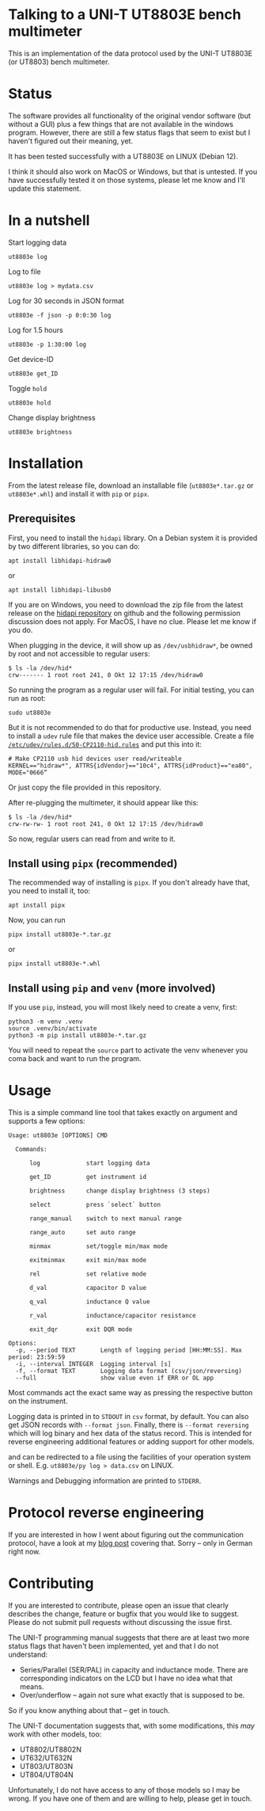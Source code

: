 # Talking to a UNI-T UT8803E bench multimeter 

This is an implementation of the data protocol used by the UNI-T UT8803E
(or UT8803) bench multimeter.


# Status 

The software provides all functionality of the original vendor software (but
without a GUI) plus a few things that are not available in the windows program.
However, there are still a few status flags that seem to exist but I haven't
figured out their meaning, yet.

It has been tested successfully with a UT8803E on LINUX (Debian 12).

I think it should also work on MacOS or Windows, but that is untested.  If you
have successfully tested it on those systems, please let me know and I'll update
this statement.


# In a nutshell

Start logging data

    ut8803e log

Log to file
    
    ut8803e log > mydata.csv

Log for 30 seconds in JSON format

    ut8803e -f json -p 0:0:30 log

Log for 1.5 hours

    ut8803e -p 1:30:00 log

Get device-ID

    ut8803e get_ID

Toggle `hold`

    ut8803e hold

Change display brightness 

    ut8803e brightness



# Installation

From the latest release file, download an installable file (`ut8803e*.tar.gz` or 
`ut8803e*.whl`) and install it with `pip` or `pipx`.


## Prerequisites

First, you need to install the `hidapi` library. On a Debian system it is provided by two
different libraries, so you can do:

    apt install libhidapi-hidraw0
    
or

    apt install libhidapi-libusb0


If you are on Windows, you need to download the zip file from the latest
release on the [hidapi repository](https://github.com/libusb/hidapi) on github
and the following permission discussion does not apply. For MacOS, I have no
clue. Please let me know if you do.

When plugging in the device, it will show up as `/dev/usbhidraw*`, be 
owned by root and not accessible to regular users:

    $ ls -la /dev/hid*
    crw------- 1 root root 241, 0 Okt 12 17:15 /dev/hidraw0

So running the program as a regular user will fail. For initial testing, you can
run as root:

    sudo ut8803e

But it is not recommended to do that for productive use. Instead, you need to install 
a `udev` rule file that makes the device user accessible. Create a file 
[`/etc/udev/rules.d/50-CP2110-hid.rules`](50-CP2110-hid.rules) and put this into it:

    # Make CP2110 usb hid devices user read/writeable
    KERNEL=="hidraw*", ATTRS{idVendor}=="10c4", ATTRS{idProduct}=="ea80", MODE="0666“

Or just copy the file provided in this repository.

After re-plugging the multimeter, it should appear like this:

    $ ls -la /dev/hid*
    crw-rw-rw- 1 root root 241, 0 Okt 12 17:15 /dev/hidraw0

So now, regular users can read from and write to it.

## Install using `pipx` (recommended)

The recommended way of installing is `pipx`. If you don't already have that,
you need to install it, too:

    apt install pipx

Now, you can run
    
    pipx install ut8803e-*.tar.gz 

or
    
    pipx install ut8803e-*.whl 


## Install using `pip` and `venv` (more involved)

If you use `pip`, instead, you will most likely need to create a venv, first:

    python3 -m venv .venv
    source .venv/bin/activate
    python3 -m pip install ut8803e-*.tar.gz 

You will need to repeat the `source` part to activate the venv whenever you 
coma back and want to run the program.


# Usage

This is a simple command line tool that takes exactly on argument and supports a
few options:

    Usage: ut8803e [OPTIONS] CMD

      Commands:

          log             start logging data

          get_ID          get instrument id

          brightness      change display brightness (3 steps)

          select          press `select` button

          range_manual    switch to next manual range

          range_auto      set auto range

          minmax          set/toggle min/max mode

          exitminmax      exit min/max mode

          rel             set relative mode

          d_val           capacitor D value

          q_val           inductance Q value

          r_val           inductance/capacitor resistance

          exit_dqr        exit DQR mode

    Options:
      -p, --period TEXT       Length of logging period [HH:MM:SS]. Max period: 23:59:59
      -i, --interval INTEGER  Logging interval [s]
      -f, --format TEXT       Logging data format (csv/json/reversing)
      --full                  show value even if ERR or OL app

Most commands act the exact same way as pressing the respective button
on the instrument. 

Logging data is printed in to `STDOUT` in `csv` format, by default.  You can
also get JSON records with `--format json`. Finally, there is `--format
reversing` which will log binary and hex data of the status record. This is
intended for reverse engineering additional features or adding support for other
models.

and can be
redirected to a file using the facilities of your operation system or shell.
E.g. `ut8803e/py log > data.csv` on LINUX.

Warnings and Debugging information are printed to `STDERR`.


# Protocol reverse engineering

If you are interested in how I went about figuring out the communication
protocol, have a look at my [blog
post](https://techbotch.org/blog/ut8803e-bench-meter/index.html#ut8803e-bench-meter)
covering that. Sorry – only in German right now.

# Contributing

If you are interested to contribute, please open an issue that clearly
describes the change, feature or bugfix that you would like to suggest. Please do not
submit pull requests without discussing the issue first.

The UNI-T programming manual suggests that there are at least two more status flags that
haven't been implemented, yet and that I do not understand:

* Series/Parallel (SER/PAL) in capacity and inductance mode. There are
  corresponding indicators on the LCD but I have no idea what that means.
* Over/underflow – again not sure what exactly that is supposed to be.
  
So if you know anything about that – get in touch.

The UNI-T documentation suggests that, with some modifications, this *may* work
with other models, too:

* UT8802/UT8802N
* UT632/UT632N
* UT803/UT803N
* UT804/UT804N

Unfortunately, I do not have access to any of those models so I may be wrong.
If you have one of them and are willing to help, please get in touch.

